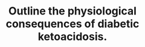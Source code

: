 ---
title: "Outline the physiological consequences of diabetic ketoacidosis."
entityType: SAQ
exam: PEX
college: ANZCA
year: 2008
sitting: A
question: 11
passRate: 57
EC_expectedDomains:
- "To achieve a pass, candidates needed an understanding that DKA is a syndrome including metabolic aspects, fluid and electrolyte abnormalities, as well as severe metabolic acidosis."
- "Some mention of insulin lack and fat breakdown as the cause of keto acid overproduction, of the ensuing hyperglycemia and osmotic diuresis with attendant water and electrolyte (particularly potassium) derangements, and of the physiologic consequences of severe metabolic acidosis were required."
EC_extraCredit:
- "Extra marks were given for more detailed information about gluconeogenesis(GN) from amino acids and glycerol and related aspects of intermediary metabolism (many answers contained incorrect information here); ketone accumulation as Krebs cycle entry becomes saturated; realizing that hyperglycaemia was due both to increased GN and failure of cellular uptake of glucose; for a summary of the neurohumoral response to hypovolemia; for information about response to acidosis – hyperventilation due to stimulation of peripheral chemoreceptors, buffering, renal response and shift to the right of the HbO2 dissociation curve; for information relating to osmotic shifts including cellular dehydration and pseudo hyponatraemia; and for the presence in advanced cases of a secondary lactic acidosis due to decreased tissue perfusion."
EC_errorsCommon:
- "A great many answers focused entirely on the response to metabolic acidosis only, omitting any reference to hyperglycaemia and its effects."
- "There were many w ho had scant understanding of metabolic processes – for example, ketones are not produced from glucose or from protein; the brain is able to utilize ketones in states of starvation, but more to the point, is not dependent on insulin for glucose uptake, therefore neuroglycopenia is not a feature of DKA; oxaloacetate, -ketoglutarate and various other intermediary metabolites are not “ketone bodies”; ketones are not produced as a result of anaerobic metabolism."
- "Most omitted all reference to the metabolic derangements and few indicated there was a catabolic state with increased Glucagon and other counterregulatory hormones."
- "A large number of candidates failed to mention insulin lack, and most did not mention gluconeogenesis at all."
- "DKA is not just severe hyperglycaemia as many suggested. Nor does it occur in Type 2 diabetics."
- "Candidates should not use terms they do not know the meaning of e.g. Osmolar Gap (which does not increase with hyperglycaemia alone)."
- "The osmotic diuresis is largely due to glucose not ketones although they may contribute somewhat."
- "Dehydration does not cause hyponatraemia unless there is concurrent loss of hypernatremic fluid or replacement of sodium-containing fluid with water."
- "In DKA the commonly seen abnormality is pseudo hyponatraemia."
---